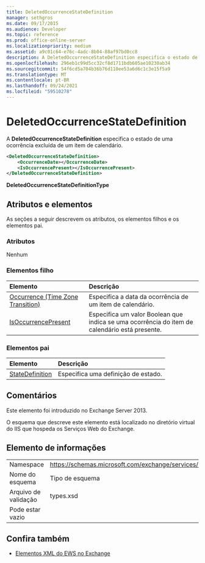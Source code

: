 ```yaml
---
title: DeletedOccurrenceStateDefinition
manager: sethgros
ms.date: 09/17/2015
ms.audience: Developer
ms.topic: reference
ms.prod: office-online-server
ms.localizationpriority: medium
ms.assetid: a9c01c64-e76c-4adc-8b04-88af97bd0cc8
description: A DeletedOccurrenceStateDefinition especifica o estado de uma ocorrência excluída de um item de calendário.
ms.openlocfilehash: 296eb1c99d5cc32cf8d1711bdb605ae10230ab34
ms.sourcegitcommit: 54f6cd5a704b36b76d110ee53a6d6c1c3e15f5a9
ms.translationtype: MT
ms.contentlocale: pt-BR
ms.lasthandoff: 09/24/2021
ms.locfileid: "59510278"
---
```

# <a name="deletedoccurrencestatedefinition"></a>DeletedOccurrenceStateDefinition

A **DeletedOccurrenceStateDefinition** especifica o estado de uma ocorrência excluída de um item de calendário. 
  
```XML
<DeletedOccurrenceStateDefinition>
    <OccurrenceDate></OccurrenceDate>
    <IsOccurrencePresent></IsOccurrencePresent>
</DeletedOccurrenceStateDefinition>
```

 **DeletedOccurrenceStateDefinitionType**
## <a name="attributes-and-elements"></a>Atributos e elementos

As seções a seguir descrevem os atributos, os elementos filhos e os elementos pai.
  
### <a name="attributes"></a>Atributos

Nenhum
  
### <a name="child-elements"></a>Elementos filho

|**Elemento**|**Descrição**|
|:-----|:-----|
|[Occurrence (Time Zone Transition)](occurrence-time-zone-transition.md) <br/> |Especifica a data da ocorrência de um item de calendário.  <br/> |
|[IsOccurrencePresent](isoccurrencepresent.md) <br/> |Especifica um valor Boolean que indica se uma ocorrência do item de calendário está presente.  <br/> |
   
### <a name="parent-elements"></a>Elementos pai

|**Elemento**|**Descrição**|
|:-----|:-----|
|[StateDefinition](statedefinition.md) <br/> |Especifica uma definição de estado.  <br/> |
   
## <a name="remarks"></a>Comentários

Este elemento foi introduzido no Exchange Server 2013.
  
O esquema que descreve este elemento está localizado no diretório virtual do IIS que hospeda os Serviços Web do Exchange.
  
## <a name="element-information"></a>Elemento de informações

|||
|:-----|:-----|
|Namespace  <br/> |https://schemas.microsoft.com/exchange/services/2006/types  <br/> |
|Nome do esquema  <br/> |Tipo de esquema  <br/> |
|Arquivo de validação  <br/> |types.xsd  <br/> |
|Pode estar vazio  <br/> ||
   
## <a name="see-also"></a>Confira também

- [Elementos XML do EWS no Exchange](ews-xml-elements-in-exchange.md)

